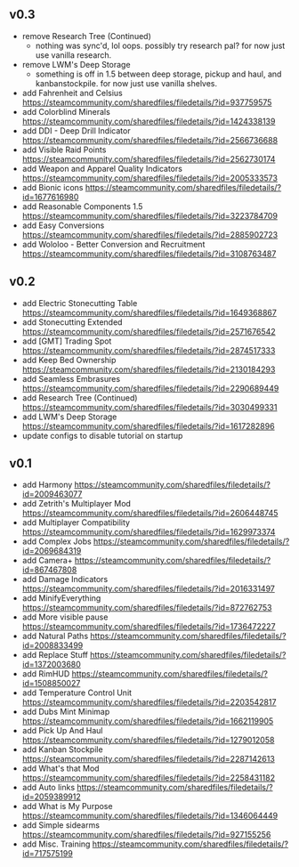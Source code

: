 ## v0.3
* remove Research Tree (Continued)
  - nothing was sync'd, lol oops. possibly try research pal? for now just use vanilla research.
* remove LWM's Deep Storage
  - something is off in 1.5 between deep storage, pickup and haul, and kanbanstockpile. for now just use vanilla shelves.
* add Fahrenheit and Celsius
  https://steamcommunity.com/sharedfiles/filedetails/?id=937759575
* add Colorblind Minerals
  https://steamcommunity.com/sharedfiles/filedetails/?id=1424338139
* add DDI - Deep Drill Indicator
  https://steamcommunity.com/sharedfiles/filedetails/?id=2566736688
* add Visible Raid Points
  https://steamcommunity.com/sharedfiles/filedetails/?id=2562730174
* add Weapon and Apparel Quality Indicators
  https://steamcommunity.com/sharedfiles/filedetails/?id=2005333573
* add Bionic icons
  https://steamcommunity.com/sharedfiles/filedetails/?id=1677616980
* add Reasonable Components 1.5
  https://steamcommunity.com/sharedfiles/filedetails/?id=3223784709
* add Easy Conversions
  https://steamcommunity.com/sharedfiles/filedetails/?id=2885902723
* add Wololoo - Better Conversion and Recruitment
  https://steamcommunity.com/sharedfiles/filedetails/?id=3108763487

## v0.2
* add Electric Stonecutting Table
  https://steamcommunity.com/sharedfiles/filedetails/?id=1649368867
* add Stonecutting Extended
  https://steamcommunity.com/sharedfiles/filedetails/?id=2571676542
* add [GMT] Trading Spot
  https://steamcommunity.com/sharedfiles/filedetails/?id=2874517333
* add Keep Bed Ownership
  https://steamcommunity.com/sharedfiles/filedetails/?id=2130184293
* add Seamless Embrasures
  https://steamcommunity.com/sharedfiles/filedetails/?id=2290689449
* add Research Tree (Continued)
  https://steamcommunity.com/sharedfiles/filedetails/?id=3030499331
* add LWM's Deep Storage
  https://steamcommunity.com/sharedfiles/filedetails/?id=1617282896
* update configs to disable tutorial on startup

## v0.1
* add Harmony
  https://steamcommunity.com/sharedfiles/filedetails/?id=2009463077
* add Zetrith's Multiplayer Mod
  https://steamcommunity.com/sharedfiles/filedetails/?id=2606448745
* add Multiplayer Compatibility
  https://steamcommunity.com/sharedfiles/filedetails/?id=1629973374
* add Complex Jobs
  https://steamcommunity.com/sharedfiles/filedetails/?id=2069684319
* add Camera+
  https://steamcommunity.com/sharedfiles/filedetails/?id=867467808
* add Damage Indicators
  https://steamcommunity.com/sharedfiles/filedetails/?id=2016331497
* add MinifyEverything
  https://steamcommunity.com/sharedfiles/filedetails/?id=872762753
* add More visible pause
  https://steamcommunity.com/sharedfiles/filedetails/?id=1736472227
* add Natural Paths
  https://steamcommunity.com/sharedfiles/filedetails/?id=2008833499
* add Replace Stuff
  https://steamcommunity.com/sharedfiles/filedetails/?id=1372003680
* add RimHUD
  https://steamcommunity.com/sharedfiles/filedetails/?id=1508850027
* add Temperature Control Unit
  https://steamcommunity.com/sharedfiles/filedetails/?id=2203542817
* add Dubs Mint Minimap
  https://steamcommunity.com/sharedfiles/filedetails/?id=1662119905
* add Pick Up And Haul
  https://steamcommunity.com/sharedfiles/filedetails/?id=1279012058
* add Kanban Stockpile
  https://steamcommunity.com/sharedfiles/filedetails/?id=2287142613
* add What's that Mod
  https://steamcommunity.com/sharedfiles/filedetails/?id=2258431182
* add Auto links
  https://steamcommunity.com/sharedfiles/filedetails/?id=2059389912
* add What is My Purpose
  https://steamcommunity.com/sharedfiles/filedetails/?id=1346064449
* add Simple sidearms
  https://steamcommunity.com/sharedfiles/filedetails/?id=927155256
* add Misc. Training
  https://steamcommunity.com/sharedfiles/filedetails/?id=717575199

